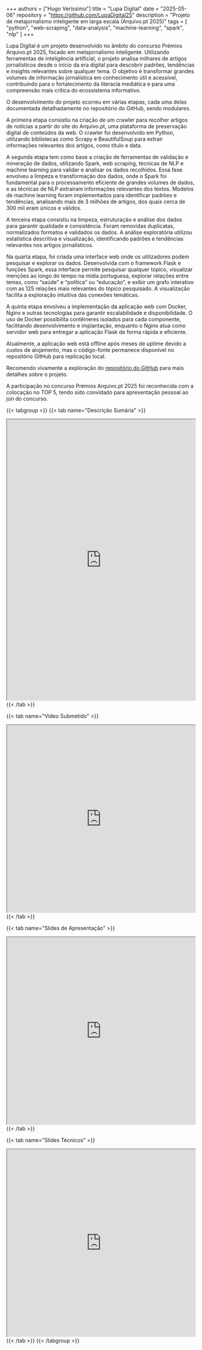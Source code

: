 +++
authors = ["Hugo Veríssimo"]
title = "Lupa Digital"
date = "2025-05-06"
repository = "https://github.com/LupaDigital25"
description = "Projeto de metajornalismo inteligente em larga escala (Arquivo.pt 2025)"
tags = [
    "python",
    "web-scraping",
    "data-analysis",
    "machine-learning",
    "spark",
    "nlp"
]
+++

Lupa Digital é um projeto desenvolvido no âmbito do concurso Prémios Arquivo.pt 2025, focado em metajornalismo inteligente. Utilizando ferramentas de inteligência artificial, o projeto analisa milhares de artigos jornalísticos desde o início da era digital para descobrir padrões, tendências e insights relevantes sobre qualquer tema. O objetivo é transformar grandes volumes de informação jornalística em conhecimento útil e acessível, contribuindo para o fortalecimento da literacia mediática e para uma compreensão mais crítica do ecossistema informativo.

O desenvolvimento do projeto ocorreu em várias etapas, cada uma delas documentada detalhadamente no repositório do GitHub, sendo modulares.

A primeira etapa consistiu na criação de um crawler para recolher artigos de notícias a partir do site do Arquivo.pt, uma plataforma de preservação digital de conteúdos da web. O crawler foi desenvolvido em Python, utilizando bibliotecas como Scrapy e BeautifulSoup para extrair informações relevantes dos artigos, como título e data.

A segunda etapa tem como base a criação de ferramentas de validação e mineração de dados, utilizando Spark, web scraping, técnicas de NLP e machine learning para validar e analisar os dados recolhidos. Essa fase envolveu a limpeza e transformação dos dados, onde o Spark foi fundamental para o processamento eficiente de grandes volumes de dados, e as técnicas de NLP extraíram informações relevantes dos textos. Modelos de machine learning foram implementados para identificar padrões e tendências, analisando mais de 3 milhões de artigos, dos quais cerca de 300 mil eram únicos e válidos.

A terceira etapa consistiu na limpeza, estruturação e análise dos dados para garantir qualidade e consistência. Foram removidas duplicatas, normalizados formatos e validados os dados. A análise exploratória utilizou estatística descritiva e visualização, identificando padrões e tendências relevantes nos artigos jornalísticos.

Na quarta etapa, foi criada uma interface web onde os utilizadores podem pesquisar e explorar os dados. Desenvolvida com o framework Flask e funções Spark, essa interface permite pesquisar qualquer tópico, visualizar menções ao longo do tempo na mídia portuguesa, explorar relações entre temas, como “saúde” e “política” ou “educação”, e exibir um grafo interativo com as 125 relações mais relevantes do tópico pesquisado. A visualização facilita a exploração intuitiva das conexões temáticas.

A quinta etapa envolveu a implementação da aplicação web com Docker, Nginx e outras tecnologias para garantir escalabilidade e disponibilidade. O uso de Docker possibilita contêineres isolados para cada componente, facilitando desenvolvimento e implantação, enquanto o Nginx atua como servidor web para entregar a aplicação Flask de forma rápida e eficiente.

Atualmente, a aplicação web está offline após meses de uptime devido a custos de alojamento, mas o código-fonte permanece disponível no repositório GitHub para replicação local.

Recomendo vivamente a exploração do [repositório do GitHub](https://github.com/LupaDigital25) para mais detalhes sobre o projeto.

A participação no concurso Prémios Arquivo.pt 2025 foi reconhecida com a colocação no TOP 5, tendo sido convidado para apresentação pessoal ao júri do concurso.

{{< tabgroup >}}
{{< tab name="Descrição Sumária" >}}
<iframe src="https://lupadigital25.github.io/assets/LupaDigital_hugoverissimo.pdf"
        width="100%"
        height="750px"
        loading="lazy">
        Este navegador não suporta iframes.
</iframe>
{{< /tab >}}

{{< tab name="Vídeo Submetido" >}}
<iframe src="https://www.youtube.com/embed/WSpXLZcwQSM"
        width="100%"
        height="500px"
        style="min-height: 500px; aspect-ratio: 16 / 9;"
        loading="lazy">
        Este navegador não suporta iframes.
</iframe>
{{< /tab >}}

{{< tab name="Slides de Apresentação" >}}
<iframe src="https://lupadigital25.github.io/assets/slides-arquivo.pdf"
        width="100%"
        height="500px"
        style="min-height: 500px; aspect-ratio: 16 / 9;"
        loading="lazy">
        Este navegador não suporta iframes.
</iframe>
{{< /tab >}}

{{< tab name="Slides Técnicos" >}}
<iframe src="https://lupadigital25.github.io/assets/slides/#/title-slide"
        width="100%"
        height="500px"
        style="min-height: 500px; aspect-ratio: 16 / 9;"
        loading="lazy">
        Este navegador não suporta iframes.
</iframe>
{{< /tab >}}
{{< /tabgroup >}}

